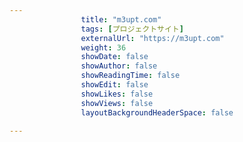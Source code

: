---
                title: "m3upt.com"
                tags: [プロジェクトサイト]
                externalUrl: "https://m3upt.com"
                weight: 36
                showDate: false
                showAuthor: false
                showReadingTime: false
                showEdit: false
                showLikes: false
                showViews: false
                layoutBackgroundHeaderSpace: false
                ---

